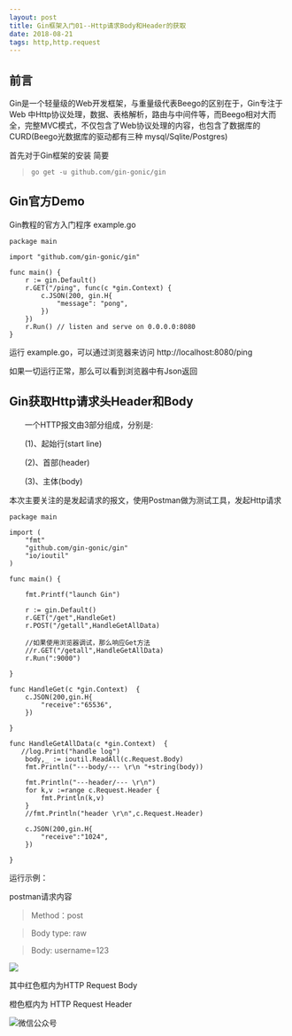 ```yaml
---
layout: post
title: Gin框架入门01--Http请求Body和Header的获取
date: 2018-08-21
tags: http,http.request
---
```


## 前言

Gin是一个轻量级的Web开发框架，与重量级代表Beego的区别在于，Gin专注于Web 中Http协议处理，数据、表格解析，路由与中间件等，而Beego相对大而全，完整MVC模式，不仅包含了Web协议处理的内容，也包含了数据库的CURD(Beego光数据库的驱动都有三种 mysql/Sqlite/Postgres)

首先对于Gin框架的安装 简要

> ```
> go get -u github.com/gin-gonic/gin
> ```

## Gin官方Demo

Gin教程的官方入门程序 example.go

```
package main

import "github.com/gin-gonic/gin"

func main() {
	r := gin.Default()
	r.GET("/ping", func(c *gin.Context) {
		c.JSON(200, gin.H{
			"message": "pong",
		})
	})
	r.Run() // listen and serve on 0.0.0.0:8080
}
```

运行 example.go，可以通过浏览器来访问   http://localhost:8080/ping

如果一切运行正常，那么可以看到浏览器中有Json返回 



## Gin获取Http请求头Header和Body

　　一个HTTP报文由3部分组成，分别是:

　　(1)、起始行(start line)

　　(2)、首部(header)

　　(3)、主体(body)

本次主要关注的是发起请求的报文，使用Postman做为测试工具，发起Http请求

```
package main

import (
	"fmt"
	"github.com/gin-gonic/gin"
	"io/ioutil"
)

func main() {

	fmt.Printf("launch Gin")

	r := gin.Default()
	r.GET("/get",HandleGet)
	r.POST("/getall",HandleGetAllData)
	
	//如果使用浏览器调试，那么响应Get方法
	//r.GET("/getall",HandleGetAllData)
	r.Run(":9000")
	
}

func HandleGet(c *gin.Context)  {
	c.JSON(200,gin.H{
		"receive":"65536",
	})

}

func HandleGetAllData(c *gin.Context)  {
   //log.Print("handle log")
	body,_ := ioutil.ReadAll(c.Request.Body)
	fmt.Println("---body/--- \r\n "+string(body))

	fmt.Println("---header/--- \r\n")
	for k,v :=range c.Request.Header {
		fmt.Println(k,v)
	}
	//fmt.Println("header \r\n",c.Request.Header)

	c.JSON(200,gin.H{
		"receive":"1024",
	})

}

```

运行示例：

postman请求内容

> Method：post

> Body type: raw

> Body: username=123

![](http://photo-elegant.oss-cn-shanghai.aliyuncs.com/18-8-21/86828159.jpg)


其中红色框内为HTTP  Request Body

橙色框内为 HTTP  Request Header



![微信公众号](http://photo-elegant.oss-cn-shanghai.aliyuncs.com/18-8-22/88408382.jpg)
